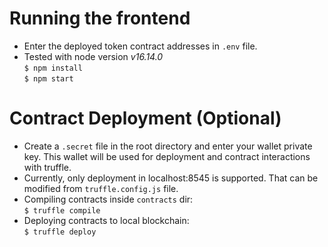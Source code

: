 # Running the frontend
- Enter the deployed token contract addresses in `.env` file.
- Tested with node version *v16.14.0*  
```$ npm install```  
```$ npm start```  

# Contract Deployment (Optional)
- Create a `.secret` file in the root directory and enter your wallet private key. This wallet will be used for deployment and contract interactions with truffle.
- Currently, only deployment in localhost:8545 is supported. That can be modified from `truffle.config.js` file.
- Compiling contracts inside `contracts` dir:  
```$ truffle compile```
- Deploying contracts to local blockchain:  
```$ truffle deploy```
